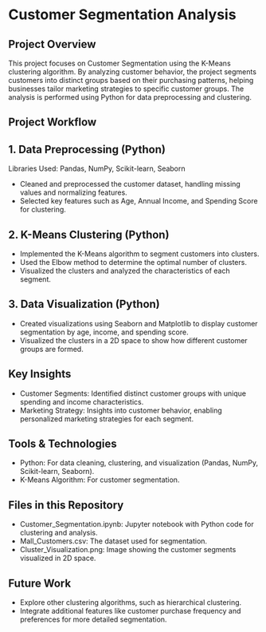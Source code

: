 # Customer Segmentation Analysis

## Project Overview
This project focuses on Customer Segmentation using the K-Means clustering algorithm. By analyzing customer behavior, the project segments customers into distinct groups based on their purchasing patterns, helping businesses tailor marketing strategies to specific customer groups. The analysis is performed using Python for data preprocessing and clustering.

## Project Workflow
## 1. Data Preprocessing (Python)
Libraries Used: Pandas, NumPy, Scikit-learn, Seaborn
- Cleaned and preprocessed the customer dataset, handling missing values and normalizing features.
- Selected key features such as Age, Annual Income, and Spending Score for clustering.

## 2. K-Means Clustering (Python)
- Implemented the K-Means algorithm to segment customers into clusters.
- Used the Elbow method to determine the optimal number of clusters.
- Visualized the clusters and analyzed the characteristics of each segment.
  
## 3. Data Visualization (Python)
- Created visualizations using Seaborn and Matplotlib to display customer segmentation by age, income, and spending score.
- Visualized the clusters in a 2D space to show how different customer groups are formed.
  
## Key Insights

- Customer Segments: Identified distinct customer groups with unique spending and income characteristics.
- Marketing Strategy: Insights into customer behavior, enabling personalized marketing strategies for each segment.

## Tools & Technologies

- Python: For data cleaning, clustering, and visualization (Pandas, NumPy, Scikit-learn, Seaborn).
- K-Means Algorithm: For customer segmentation.

## Files in this Repository

- Customer_Segmentation.ipynb: Jupyter notebook with Python code for clustering and analysis.
- Mall_Customers.csv: The dataset used for segmentation.
- Cluster_Visualization.png: Image showing the customer segments visualized in 2D space.
  
## Future Work

- Explore other clustering algorithms, such as hierarchical clustering.
- Integrate additional features like customer purchase frequency and preferences for more detailed segmentation.

